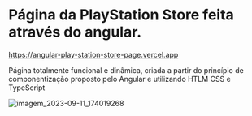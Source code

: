 # Página da PlayStation Store feita através do angular.

https://angular-play-station-store-page.vercel.app

Página totalmente funcional e dinâmica, criada a partir do princípio de componentização proposto pelo Angular e utilizando HTLM CSS e TypeScript

![imagem_2023-09-11_174019268](https://github.com/DominMFD/angular-PlayStationStorePage/assets/134434652/99a4e898-66de-4de0-8759-12eb8ae26666)
